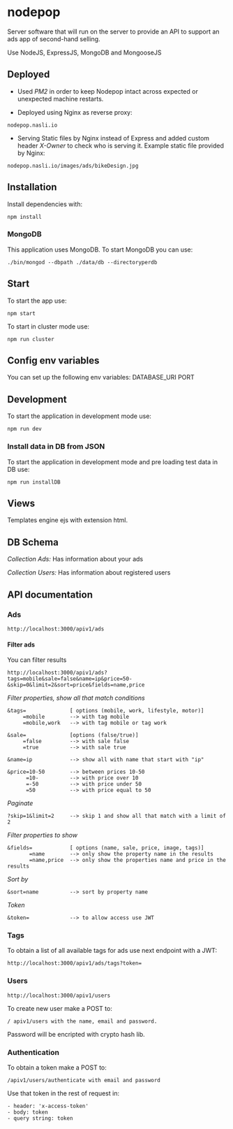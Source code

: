 # nodepop

Server software that will run on the server to provide an API to support an ads app of second-hand selling. 

Use NodeJS, ExpressJS, MongoDB and MongooseJS

## Deployed

- Used *PM2* in order to keep Nodepop intact across expected or unexpected machine restarts.

- Deployed using Nginx as reverse proxy: 
````
nodepop.nasli.io
````

- Serving Static files by Nginx instead of Express and added custom header *X-Owner* to check who is serving it.
Example static file provided by Nginx: 
```
nodepop.nasli.io/images/ads/bikeDesign.jpg
```



## Installation

Install dependencies with:

```shell
npm install
```

### MongoDB

This application uses MongoDB. To start MongoDB you can use:

```shell
./bin/mongod --dbpath ./data/db --directoryperdb
```

## Start

To start the app use:

```shell
npm start
```

To start in cluster mode use:

```shell
npm run cluster
```

## Config env variables

You can set up the following env variables:
DATABASE_URI
PORT

## Development

To start the application in development mode use:

```shell
npm run dev
```

### Install data in DB from JSON

To start the application in development mode and pre loading test data in DB use:
```shell
npm run installDB
```

## Views

Templates engine ejs with extension html.

## DB Schema

*Collection Ads:*  Has information about your ads

*Collection Users:*  Has information about registered users

## API documentation

### Ads
    http://localhost:3000/apiv1/ads

#### Filter ads

You can filter results

    http://localhost:3000/apiv1/ads?tags=mobile&sale=false&name=ip&price=50-&skip=0&limit=2&sort=price&fields=name,price

*Filter properties, show all that match conditions*

    &tags=              [ options (mobile, work, lifestyle, motor)]
         =mobile        --> with tag mobile
         =mobile,work   --> with tag mobile or tag work

    &sale=              [options (false/true)]
         =false         --> with sale false
         =true          --> with sale true

    &name=ip            --> show all with name that start with "ip"

    &price=10-50        --> between prices 10-50
          =10-          --> with price over 10
          =-50          --> with price under 50
          =50           --> with price equal to 50

*Paginate*

    ?skip=1&limit=2     --> skip 1 and show all that match with a limit of 2

*Filter properties to show*

    &fields=            [ options (name, sale, price, image, tags)]
           =name        --> only show the property name in the results
           =name,price  --> only show the properties name and price in the results

*Sort by*

    &sort=name          --> sort by property name

*Token*

    &token=             --> to allow access use JWT

### Tags 

To obtain a list of all available tags for ads use next endpoint with a JWT:

    http://localhost:3000/apiv1/ads/tags?token=
 

### Users
    http://localhost:3000/apiv1/users

To create new user make a POST to: 

    / apiv1/users with the name, email and password. 

Password will be encripted with crypto hash lib.

### Authentication

To obtain a token make a POST to: 

    /apiv1/users/authenticate with email and password

Use that token in the rest of request in:
    
    - header: 'x-access-token'
    - body: token
    - query string: token


